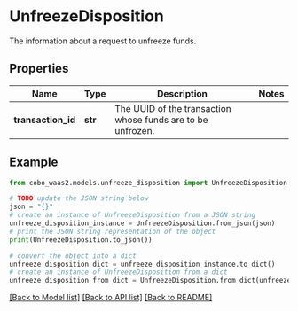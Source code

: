 # UnfreezeDisposition

The information about a request to unfreeze funds.

## Properties

Name | Type | Description | Notes
------------ | ------------- | ------------- | -------------
**transaction_id** | **str** | The UUID of the transaction whose funds are to be unfrozen. | 

## Example

```python
from cobo_waas2.models.unfreeze_disposition import UnfreezeDisposition

# TODO update the JSON string below
json = "{}"
# create an instance of UnfreezeDisposition from a JSON string
unfreeze_disposition_instance = UnfreezeDisposition.from_json(json)
# print the JSON string representation of the object
print(UnfreezeDisposition.to_json())

# convert the object into a dict
unfreeze_disposition_dict = unfreeze_disposition_instance.to_dict()
# create an instance of UnfreezeDisposition from a dict
unfreeze_disposition_from_dict = UnfreezeDisposition.from_dict(unfreeze_disposition_dict)
```
[[Back to Model list]](../README.md#documentation-for-models) [[Back to API list]](../README.md#documentation-for-api-endpoints) [[Back to README]](../README.md)


